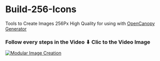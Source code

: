 # Build-256-Icons
Tools to Create Images 256Px High Quality for using with [OpenCanopy Generator](https://github.com/chris1111/OpenCanopy-Generator)


### Follow every steps in the Video ⬇︎ Clic to the Video Image

[![Modular Image Creation](https://user-images.githubusercontent.com/6248794/218287389-96444e32-0bf1-4886-9632-ccd2e1f3614d.png)](https://vimeo.com/874545514)

